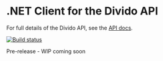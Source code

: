 # .NET Client for the Divido API

For full details of the Divido API, see the [API docs](http://developer.divido.com).

[![Build status](https://prwh.visualstudio.com/Divido/_apis/build/status/Divido-ASP.NET%20Core-CI)](https://prwh.visualstudio.com/Divido/_build/latest?definitionId=3)

Pre-release - WIP coming soon